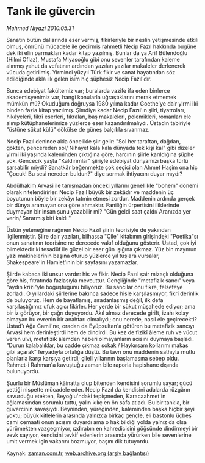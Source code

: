 # Tank ile güvercin

*Mehmed Niyazi 2010.05.31*

<td class="columnist-detail">
<p>Sanatın bütün dallarında eser vermiş, fikirleriyle bir neslin yetişmesinde etkili olmuş, ömrünü mücadele ile geçirmiş rahmetli Necip Fazıl hakkında bugüne dek iki elin parmakları kadar kitap yazılmış. Bunlar da ya Arif Bülendoğlu (Hilmi Oflaz), Mustafa Miyasoğlu gibi onu sevenler tarafından kaleme alınmış yahut da vefatının ardından yazılan yazılar makaleler derlenerek vücuda getirilmiş. Yirminci yüzyıl Türk fikir ve sanat hayatından söz edildiğinde akla ilk gelen isim hiç şüphesiz Necip Fazıl'dır.</p>
<p>
<div id="haberMetinDiv">
<p>Bunca edebiyat fakültemiz var; buralarda vazife ifa eden binlerce akademisyenimiz var, hangi konularla uğraştıklarını merak etmemek mümkün mü? Okuduğum doğruysa 1980 yılına kadar Goethe'ye dair yirmi iki binden fazla kitap yazılmış. Şimdiye kadar Necip Fazıl'ın şiiri, tiyatroları, hikâyeleri, fikrî eserleri, fıkraları, baş makaleleri, polemikleri, romanları ele alınıp kütüphanelerimize yüzlerce eser kazandırılmalıydı. Üstadın tabiriyle "üstüne sükut külü" dökülse de güneş balçıkla sıvanmaz. 
<p> Necip Fazıl denince akla öncelikle şiir gelir: "Sol her taraftan, dağdan, gökten, pencereden sol/ Nihayet kala kala dünyada tek kişi kal" gibi dizeler yirmi iki yaşında kaleminden çıktığına göre, harcının şiirle karıldığına şüphe yok. Gencecik yaşta "Kaldırımlar" şiiriyle edebiyat dünyamızı başka türlü sarsabilir miydi? Sanatkâr beğenmekte çok seçici olan Ahmet Haşim ona hiç "Çocuk! Bu sesi nereden buldun?" diye sormak ihtiyacını duyar mıydı?
<p> Abdülhakim Arvasi ile tanışmadan önceki yıllarını genellikle "bohem" dönemi olarak nitelendirirler. Necip Fazıl büyük bir zekâdır ve maddenin üç boyutunun böyle bir zekâyı tatmin etmesi zordur. Maddenin ardında gerçek bir dünya aramayan ona göre ahmaktır. Faniliğin ürpertisini iliklerinde duymayan bir insan şunu yazabilir mi? "Gün geldi saat çaldı/ Aranızda yer verin/ Sararmış biri kaldı."
<p> Üstün yeteneğine rağmen Necip Fazıl şiirin teorisiyle de yakından ilgilenmiştir. Şiire dair yazıları, bilhassa "Çile" kitabının girişindeki "Poetika"sı onun sanatının teorisine ne derecede vakıf olduğunu gösterir. Üstad, çok iyi bilmektedir ki tesadüf ile güzel bir eser gün ışığına çıkmaz. Yüz bin maymun yazı makinelerinin başına oturup yüzlerce yıl tuşlara vursalar, Shakespeare'in Hamlet'inin bir sayfasını yazamazlar.
<p> Şiirde kabaca iki unsur vardır: his ve fikir. Necip Fazıl şair mizaçlı olduğuna göre his, fıtratında fazlasıyla mevcuttur. Gençliğinde "metafizik sancı" veya "aydın krizi"yle boğuştuğunu biliyoruz. Bu sancılar onu fikre, felsefeye zorladı. O yıllardaki şiirlerine bakınca sadece hisle karşılaşmıyor, fikrî derinlik de buluyoruz. Hem de bayatlamış, sıradanlaşmış değil, ilk defa karşılaştığımız ufuk açıcı fikirler. Her yerde bir sükut müşahede ediyor; ama bir iz görüyor, bir çağrı duyuyordu. Akıl almaz derecede girift, izahı kolay olmayan bu evrenin bir anahtarı olmalıydı; onu nerede, nasıl ele geçirecekti? Üstad'ı Ağa Camii'ne, oradan da Eyüpsultan'a götüren bu metafizik sancıyı Arvasi hem derinleştirdi hem de dindirdi. Bu kez de fizikî âleme ruh ve vücut veren ulvi, metafizik âlemden haberi olmayanların acısını duymaya başladı. "Durun kalabalıklar, bu cadde çıkmaz sokak / Haykırsam kollarımı makas gibi açarak" feryadıyla ortalığa düştü. Bu tavrı onu maddenin sathıyla mutlu olanlarla karşı karşıya getirdi; çileli yıllarının başlamasına sebep oldu. Rahmet-i Rahman'a kavuştuğu zaman bile raporla hapishane dışında bulunuyordu.
<p> Şuurlu bir Müslüman kâinatta olup bitenden kendisini sorumlu sayar; gücü yettiği nispette mücadele eder. Necip Fazıl da kendisini adalarda rüzgârın savurduğu etekten, Beyoğlu'ndaki tepişmeden, Karacaahmet'in ağlamasından sorumlu tuttu, yalın kılıç en ön safa atladı. Bu bir tankla, bir güvercinin savaşıydı. Beyninden, yüreğinden, kaleminden başka hiçbir şeyi yoktu; büyük kitlelerin arasında yalnızca birkaç gençle, eli bastonlu üçbeş cami cemaati onun acısını duyardı ama o hak bildiği yolda yalnız da olsa yürümekten vazgeçmiyor, ızdırabın en kahredicisini göğsünde dindirmeyi bir zevk sayıyor, kendisini tevkif edenlerin arasında yürürken bile sevenlerine umit vermek için vakarını bozmuyor, başını dik tutuyordu. </p></p></p></p></p></p></div>
</p>
<a href="http://web.archive.org/web/20101225015141/mailto:m.niyazi@zaman.com.tr">
</a></td>

Kaynak: [zaman.com.tr](http://zaman.com.tr/yazar.do?yazino=989914), [web.archive.org (arşiv bağlantısı)](http://web.archive.org/web/20101225015141/http://zaman.com.tr/yazar.do?yazino=989914)
